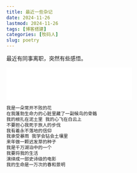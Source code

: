 ```yaml
---
title: 最近一些杂记
date: 2024-11-26
lastmod: 2024-11-26
tags: [博客搭建]
categories: [牧码人]
slug: poetry
---
```

<!--more-->
最近有同事离职，突然有些感悟。
<!--more-->

<iframe frameborder="no" border="0" marginwidth="0" marginheight="0" width=330 height=86 src="//music.163.com/outchain/player?type=2&id=2131024230&auto=1&height=66"></iframe>
<br>

```go
我是一朵常开不败的花
在我蓬勃生命力的心脏里藏了一副候鸟的骨骼
我的根扎在泥土里 我的心飞在白云上
不要担心我死于旅人的步伐
我有着永不落地的信仰
我承受暴雨 我学会钻会土壤里
来年做一颗迟发芽的种子
我是千万湖泊中的一个
我要将我的生活
演绎成一部史诗级的电影
我的生命是一万次的春和景明
```